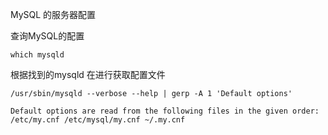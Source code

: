 MySQL 的服务器配置

查询MySQL的配置

```shell
which mysqld
```

根据找到的mysqld 在进行获取配置文件

```shell
/usr/sbin/mysqld --verbose --help | gerp -A 1 'Default options'
```

```shell
Default options are read from the following files in the given order:
/etc/my.cnf /etc/mysql/my.cnf ~/.my.cnf 
```

